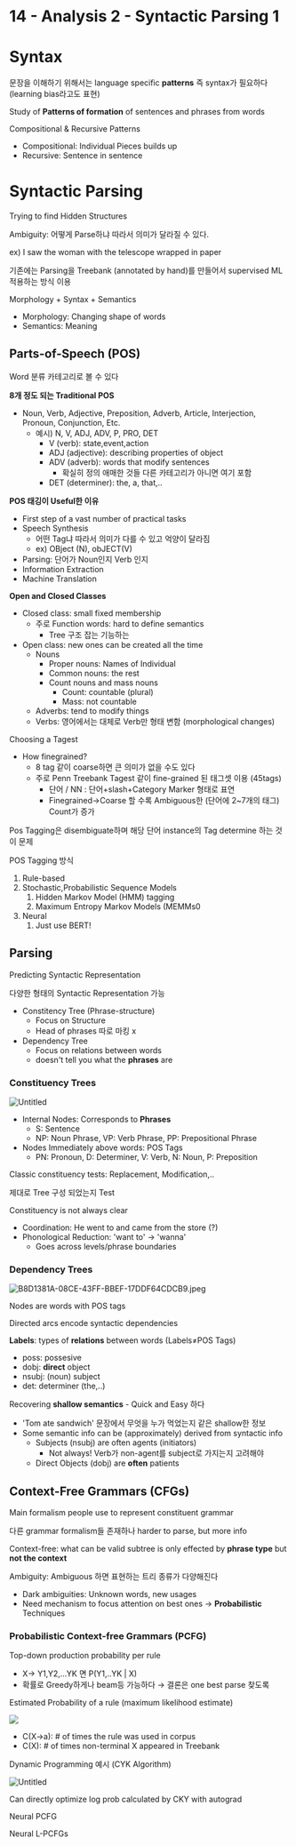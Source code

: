 # 14 - Analysis 2 - Syntactic Parsing 1

# Syntax

문장을 이해하기 위해서는 language specific **patterns** 즉 syntax가 필요하다 (learning bias라고도 표현)

Study of **Patterns of formation** of sentences and phrases from words

Compositional & Recursive Patterns

- Compositional: Individual Pieces builds up
- Recursive: Sentence in sentence

# Syntactic Parsing

Trying to find Hidden Structures

Ambiguity: 어떻게 Parse하냐 따라서 의미가 달라질 수 있다.

ex) I saw the woman with the telescope wrapped in paper

기존에는 Parsing을 Treebank (annotated by hand)를 만들어서 supervised ML 적용하는 방식 이용

Morphology + Syntax + Semantics

- Morphology: Changing shape of words
- Semantics: Meaning

## Parts-of-Speech (POS)

Word 분류 카테고리로 볼 수 있다

**8개 정도 되는 Traditional POS**

- Noun, Verb, Adjective, Preposition, Adverb, Article, Interjection, Pronoun, Conjunction, Etc.
    - 예시) N, V, ADJ, ADV, P, PRO, DET
        - V (verb): state,event,action
        - ADJ (adjective): describing properties of object
        - ADV (adverb): words that modify sentences
            - 확실히 정의 애매한 것들 다른 카테고리가 아니면 여기 포함
        - DET (determiner): the, a, that,..

**POS 태깅이 Useful한 이유**

- First step of a vast number of practical tasks
- Speech Synthesis
    - 어떤 Tag냐 따라서 의미가 다를 수 있고 억양이 달라짐
    - ex) OBject (N), obJECT(V)
- Parsing: 단어가 Noun인지 Verb 인지
- Information Extraction
- Machine Translation

**Open and Closed Classes**

- Closed class: small fixed membership
    - 주로 Function words: hard to define semantics
        - Tree 구조 잡는 기능하는
- Open class: new ones can be created all the time
    - Nouns
        - Proper nouns: Names of Individual
        - Common nouns: the rest
        - Count nouns and mass nouns
            - Count: countable (plural)
            - Mass: not countable
    - Adverbs: tend to modify things
    - Verbs: 영어에서는 대체로 Verb만 형태 변함 (morphological changes)

Choosing a Tagest

- How finegrained?
    - 8 tag 같이 coarse하면 큰 의미가 없을 수도 있다
    - 주로 Penn Treebank Tagest 같이 fine-grained 된 태그셋 이용 (45tags)
        - 단어 / NN : 단어+slash+Category Marker 형태로 표연
        - Finegrained→Coarse 할 수록 Ambiguous한 (단어에 2~7개의 태그) Count가 증가

Pos Tagging은 disembiguate하며 해당 단어 instance의 Tag determine 하는 것이 문제

POS Tagging 방식

1. Rule-based
2. Stochastic,Probabilistic Sequence Models
    1. Hidden Markov Model (HMM) tagging
    2. Maximum Entropy Markov Models (MEMMs0
3. Neural
    1. Just use BERT! 
    

## Parsing

Predicting Syntactic Representation

다양한 형태의 Syntactic Representation 가능

- Constitency Tree (Phrase-structure)
    - Focus on Structure
    - Head of phrases 따로 마킹 x
- Dependency Tree
    - Focus on relations between words
    - doesn't tell you what the **phrases** are
    

### Constituency Trees

![Untitled](imgs/14_const_tree.png)

- Internal Nodes: Corresponds to **Phrases**
    - S: Sentence
    - NP: Noun Phrase, VP: Verb Phrase, PP: Prepositional Phrase
- Nodes Immediately above words: POS Tags
    - PN: Pronoun, D: Determiner, V: Verb, N: Noun, P: Preposition

Classic constituency tests: Replacement, Modification,..

제대로 Tree 구성 되었는지 Test

Constituency is not always clear

- Coordination: He went to and came from the store (?)
- Phonological Reduction: 'want to' → 'wanna'
    - Goes across levels/phrase boundaries
    

### Dependency Trees

![B8D1381A-08CE-43FF-BBEF-17DDF64CDCB9.jpeg](imgs/14_dep_tree.jpeg)

Nodes are words with POS tags

Directed arcs encode syntactic dependencies

**Labels**: types of **relations** between words (Labels≠POS Tags)

- poss: possesive
- dobj: **direct** object
- nsubj: (noun) subject
- det: determiner (the,..)

Recovering **shallow semantics** - Quick and Easy 하다

- 'Tom ate sandwich' 문장에서 무엇을 누가 먹었는지 같은 shallow한 정보
- Some semantic info can be (approximately) derived from syntactic info
    - Subjects (nsubj) are often agents (initiators)
        - Not always! Verb가 non-agent를 subject로 가지는지 고려해야
    - Direct Objects (dobj) are **often** patients
    

## Context-Free Grammars (CFGs)

Main formalism people use to represent constituent grammar

다른 grammar formalism들 존재하나 harder to parse, but more info

Context-free: what can be valid subtree is only effected by **phrase type** but **not the context**

Ambiguity: Ambiguous 하면 표현하는 트리 종류가 다양해진다

- Dark ambiguities: Unknown words, new usages
- Need mechanism to focus attention on best ones → **Probabilistic** Techniques

### Probabilistic Context-free Grammars (PCFG)

Top-down production probability per rule

- X→ Y1,Y2,...YK 면 P(Y1,..YK | X)
- 확률로 Greedy하게나 beam등 가능하다 → 결론은 one best parse 찾도록

Estimated Probability of a rule (maximum likelihood estimate)

<img src="https://render.githubusercontent.com/render/math?math=P(X->\alpha) = \frac{C(X->\alpha) }{C(X)}">
<!-- $$P(X->\alpha) = \frac{C(X->\alpha) }{C(X)}$$ -->

- C(X→a): # of times the rule was used in corpus
- C(X): # of times non-terminal X appeared in Treebank

Dynamic Programming 예시 (CYK Algorithm)

![Untitled](imgs/14_cyk.png)

Can directly optimize log prob calculated by CKY with autograd

Neural PCFG

Neural L-PCFGs